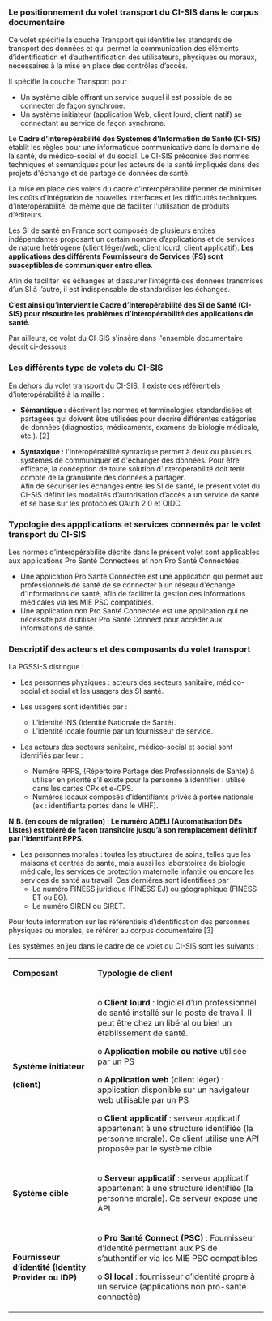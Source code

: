### Le positionnement du volet transport du CI-SIS dans le corpus documentaire

Ce volet spécifie la couche Transport qui identifie les standards de transport des données et qui permet la communication des éléments d’identification et d’authentification des utilisateurs, physiques ou moraux, nécessaires à la mise en place des contrôles d’accès.

Il spécifie la couche Transport pour :

*	Un système cible offrant un service auquel il est possible de se connecter de façon synchrone.
*	Un système initiateur (application Web, client lourd, client natif) se connectant au service de façon synchrone.

<p style="text-align:center">
<object data="role_systeme.png" type="image/png"></object>
</p>

Le **Cadre d'Interopérabilité des Systèmes d'Information de Santé (CI-SIS)** établit les règles pour une informatique communicative dans le domaine de la santé, du médico-social et du social. Le CI-SIS préconise des normes techniques et sémantiques pour les acteurs de la santé impliqués dans des projets d'échange et de partage de données de santé. 

La mise en place des volets du cadre d'interopérabilité permet de minimiser les coûts d'intégration de nouvelles interfaces et les difficultés techniques d'interopérabilité, de même que de faciliter l'utilisation de produits d’éditeurs.

Les SI de santé en France sont composés de plusieurs entités indépendantes proposant un certain nombre d’applications et de services de nature hétérogène (client léger/web, client lourd, client applicatif). 
**Les applications des différents Fournisseurs de Services (FS) sont susceptibles de communiquer entre elles**. 

Afin de faciliter les échanges et d’assurer l’intégrité des données transmises d’un SI à l’autre, il est indispensable de standardiser les échanges. 

**C’est ainsi qu’intervient le Cadre d’Interopérabilité des SI de Santé (CI-SIS) pour résoudre les problèmes d’interopérabilité des applications de santé**.
 
<p style="text-align:center">
<object data="composants_flux_REST.png" type="image/png"></object>
</p>

Par ailleurs, ce volet du CI-SIS s'insère dans l'ensemble documentaire décrit ci-dessous :

<p style="text-align:center">
<object data="architecture_documentaire.png" type="image/png"></object>
</p>

### Les différents type de volets du CI-SIS

En dehors du volet transport du CI-SIS, il existe des référentiels d'interopérabilité à la maille :
*	**Sémantique :** décrivent les normes et terminologies standardisées et partagées qui doivent être utilisées pour décrire différentes catégories de données (diagnostics, médicaments, examens de biologie médicale, etc.). [2]

*	**Syntaxique :** l'interopérabilité syntaxique permet à deux ou plusieurs systèmes de communiquer et d'échanger des données. Pour être efficace, la conception de toute solution d'interopérabilité doit tenir compte de la granularité des données à partager.<br>
Afin de sécuriser les échanges entre les SI de santé, le présent volet du CI-SIS définit les modalités d’autorisation d’accès à un service de santé et se base sur les protocoles OAuth 2.0 et OIDC.<br>

### Typologie des appplications et services connernés par le volet transport du CI-SIS
Les normes d’interopérabilité décrite dans le présent volet sont applicables aux applications Pro Santé Connectées et non Pro Santé Connectées.
*	Une application Pro Santé Connectée est une application qui permet aux professionnels de santé de se connecter à un réseau d'échange d'informations de santé, afin de faciliter la gestion des informations médicales via les MIE PSC compatibles.
*	Une application non Pro Santé Connectée est une application qui ne nécessite pas d’utiliser Pro Santé Connect pour accéder aux informations de santé.


### Descriptif des acteurs et des composants du volet transport

La PGSSI-S distingue :
*	Les personnes physiques : acteurs des secteurs sanitaire, médico-social et social et les usagers des SI santé.
*	Les usagers sont identifiés par :
	*   L’identité INS (Identité Nationale de Santé).
    *   L’identité locale fournie par un fournisseur de service.

*	Les acteurs des secteurs sanitaire, médico-social et social sont identifiés par leur :
    *   Numéro RPPS, (Répertoire Partagé des Professionnels de Santé) à utiliser en priorité s’il existe pour la personne à identifier : utilisé dans les cartes CPx et e-CPS.
    *   Numéros locaux composés d’identifiants privés à portée nationale (ex : identifiants portés dans le VIHF).

**N.B. (en cours de migration) : Le numéro ADELI (Automatisation DEs LIstes) est toléré de façon transitoire jusqu’à son remplacement définitif par l’identifiant RPPS.**

*	Les personnes morales : toutes les structures de soins, telles que les maisons et centres de santé, mais aussi les laboratoires de biologie médicale, les services de protection maternelle infantile ou encore les services de santé au travail. Ces dernières sont identifiées par :
    *   Le numéro FINESS juridique (FINESS EJ) ou géographique (FINESS ET ou EG).
    *   Le numéro SIREN ou SIRET.

Pour toute information sur les référentiels d’identification des personnes physiques ou morales, se référer au corpus documentaire [3]


Les systèmes en jeu dans le cadre de ce volet du CI-SIS sont les suivants :

<table width="680">
<tbody>
<tr>
<td width="196">
<p><strong>Composant</strong></p>
</td>
<td width="484">
<p><strong>Typologie de client</strong></p>
</td>
</tr>
<tr>
<td width="196">
<p><strong>Syst&egrave;me initiateur </strong></p>
<p><strong>(client)</strong></p>
</td>
<td width="484">
<p>o <strong>Client lourd</strong>&nbsp;: logiciel d&rsquo;un professionnel de sant&eacute; install&eacute; sur le poste de travail. Il peut &ecirc;tre chez un lib&eacute;ral ou bien un &eacute;tablissement de sant&eacute;.</p>
<p>o <strong>Application mobile ou native</strong> utilis&eacute;e par un PS</p>
<p>o <strong>Application web</strong> (client l&eacute;ger)&nbsp;: application disponible sur un navigateur web utilisable par un PS</p>
<p>o <strong>Client applicatif</strong>&nbsp;: serveur applicatif appartenant &agrave; une structure identifi&eacute;e (la personne morale). Ce client utilise une API propos&eacute;e par le syst&egrave;me cible</p>
</td>
</tr>
<tr>
<td width="196">
<p><strong>Syst&egrave;me cible</strong></p>
</td>
<td width="484">
<p>o <strong>Serveur applicatif</strong>&nbsp;: serveur applicatif appartenant &agrave; une structure identifi&eacute;e (la personne morale). Ce serveur expose une API</p>
</td>
</tr>
<tr>
<td width="196">
<p><strong>Fournisseur d&rsquo;identit&eacute; (Identity Provider ou IDP)</strong></p>
</td>
<td width="484">
<p>o <strong>Pro Sant&eacute; Connect (PSC)</strong>&nbsp;: Fournisseur d&rsquo;identit&eacute; permettant aux PS de s&rsquo;authentifier via les MIE PSC compatibles</p>
<p>o <strong>SI local</strong>&nbsp;: fournisseur d&rsquo;identit&eacute; propre &agrave; un service (applications non pro-sant&eacute; connect&eacute;e)</p>
</td>
</tr>
</tbody>
</table>
